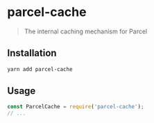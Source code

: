 # parcel-cache

> The internal caching mechanism for Parcel

## Installation

```sh
yarn add parcel-cache
```

## Usage

```js
const ParcelCache = require('parcel-cache');
// ...
```
